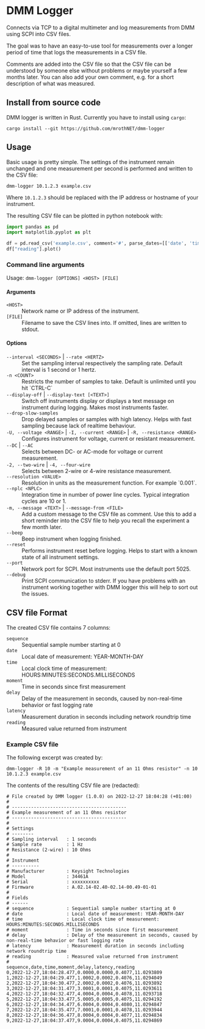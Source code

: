 # DMM Logger

Connects via TCP to a digital multimeter and log measurements from DMM using SCPI into CSV files.

The goal was to have an easy-to-use tool for measurements over a longer period of time that logs the measurements in a CSV file.

Comments are added into the CSV file so that the CSV file can be understood by someone else without problems or maybe yourself a few months later. You can also add your own comment, e.g. for a short description of what was measured.

## Install from source code

DMM logger is written in Rust. Currently you have to install using `cargo`:

```console
cargo install --git https://github.com/mrothNET/dmm-logger
```

## Usage

Basic usage is pretty simple. The settings of the instrument remain unchanged and one measurement per second is performed and written to the CSV file:

```console
dmm-logger 10.1.2.3 example.csv
```

Where `10.1.2.3` should be replaced with the IP address or hostname of your instrument.

The resulting CSV file can be plotted in python notebook with:

```python
import pandas as pd
import matplotlib.pyplot as plt

df = pd.read_csv('example.csv', comment='#', parse_dates=[['date', 'time']])
df["reading"].plot()
```

### Command line arguments

Usage: `dmm-logger [OPTIONS] <HOST> [FILE]`

#### Arguments

<dl>
<dt><code>&lt;HOST&gt;</code></dt>
<dd>Network name or IP address of the instrument.</dd>

<dt><code>[FILE]</code></dt>
<dd>Filename to save the CSV lines into. If omitted, lines are written to stdout.</dd>
</dl>

#### Options

<dl>

<dt><code>--interval &lt;SECONDS&gt;</code> | <code>--rate &lt;HERTZ&gt;</code></dt>
<dd>Set the sampling interval respectively the sampling rate. Default interval is 1 second or 1 hertz.</dd>

<dt><code>-n &lt;COUNT&gt;</code></dt>
<dd>Restricts the number of samples to take. Default is unlimited until you hit `CTRL-C`</dd>

<dt><code>--display-off</code> | <code>--display-text [&lt;TEXT&gt;]</code></dt>
<dd>Switch off instruments display or displays a text message on instrument during logging. Makes most instruments faster.</dd>

<dt><code>--drop-slow-samples</code></dt>
<dd>Drop delayed samples or samples with high latency. Helps with fast sampling because lack of realtime behaviour.</dd>

<dt><code>-U, --voltage &lt;RANGE&gt;</code> | <code>-I, --current &lt;RANGE&gt;</code> | <code>-R, --resistance &lt;RANGE&gt;</code></dt>
<dd>Configures instrument for voltage, current or resistant measurement.</dd>

<dt><code>--DC</code> | <code>--AC</code></dt>
<dd>Selects between DC- or AC-mode for voltage or current measurement.</dd>

<dt><code>-2, --two-wire</code> | <code>-4, --four-wire</code></dt>
<dd>Selects between 2-wire or 4-wire resistance measurement.</dd>

<dt><code>--resolution &lt;VALUE&gt;</code></dt>
<dd>Resolution in units as the measurement function. For example `0.001`.</dd>

<dt><code>--nplc &lt;NPLC&gt;</code></dt>
<dd>Integration time in number of power line cycles. Typical integration cycles are 10 or 1.</dd>

<dt><code>-m, --message &lt;TEXT&gt;</code> | <code>--message-from &lt;FILE&gt;</code></dt>
<dd>Add a custom message to the CSV file as comment. Use this to add a short reminder into the CSV file to help you recall the experiment a few month later.</dd>

<dt><code>--beep</code></dt>
<dd>Beep instrument when logging finished.</dd>

<dt><code>--reset</code></dt>
<dd>Performs instrument reset before logging. Helps to start with a known state of all instrument settings.</dd>

<dt><code>--port <PORT></code></dt>
<dd><PORT> Network port for SCPI. Most instruments use the default port 5025.</dd>

<dt><code>--debug</code></dt>
<dd>Print SCPI communication to stderr. If you have problems with an instrument working together with DMM logger this will help to sort out the issues.</dd>

</dl>

## CSV file Format

The created CSV file contains 7 columns:

<dl>

<dt><code>sequence</code></dt>
<dd>Sequential sample number starting at 0</dd>

<dt><code>date</code></dt>
<dd>Local date of measurement: YEAR-MONTH-DAY</dd>

<dt><code>time</code></dt>
<dd>Local clock time of measurement: HOURS:MINUTES:SECONDS.MILLISECONDS</dd>

<dt><code>moment</code></dt>
<dd>Time in seconds since first measurement</dd>

<dt><code>delay</code></dt>
<dd>Delay of the measurement in seconds, caused by non-real-time behavior or fast logging rate</dd>

<dt><code>latency</code></dt>
<dd>Measurement duration in seconds including network roundtrip time</dd>

<dt><code>reading</code></dt>
<dd>Measured value returned from instrument</dd>

</dl>

### Example CSV file

The following excerpt was created by:

```
dmm-logger -R 10 -m "Example measurement of an 11 Ohms resistor" -n 10 10.1.2.3 example.csv
```

The contents of the resulting CSV file are (redacted):

```
# File created by DMM logger (1.0.0) on 2022-12-27 18:04:28 (+01:00)
#
# ------------------------------------------
# Example measurement of an 11 Ohms resistor
# ------------------------------------------
#
# Settings
# --------
# Sampling interval   : 1 seconds
# Sample rate         : 1 Hz
# Resistance (2-wire) : 10 Ohms
#
# Instrument
# ----------
# Manufacturer        : Keysight Technologies
# Model               : 34461A
# Serial              : xxxxxxxxxx
# Firmware            : A.02.14-02.40-02.14-00.49-01-01
#
# Fields
# ------
# sequence            : Sequential sample number starting at 0
# date                : Local date of measurement: YEAR-MONTH-DAY
# time                : Local clock time of measurement: HOURS:MINUTES:SECONDS.MILLISECONDS
# moment              : Time in seconds since first measurement
# delay               : Delay of the measurement in seconds, caused by non-real-time behavior or fast logging rate
# latency             : Measurement duration in seconds including network roundtrip time
# reading             : Measured value returned from instrument
#
sequence,date,time,moment,delay,latency,reading
0,2022-12-27,18:04:28.477,0.0000,0.0000,0.4077,11.0293809
1,2022-12-27,18:04:29.477,1.0002,0.0002,0.4076,11.0294049
2,2022-12-27,18:04:30.477,2.0002,0.0002,0.4076,11.0293892
3,2022-12-27,18:04:31.477,3.0001,0.0001,0.4075,11.0293611
4,2022-12-27,18:04:32.477,4.0004,0.0004,0.4078,11.0293718
5,2022-12-27,18:04:33.477,5.0005,0.0005,0.4075,11.0294192
6,2022-12-27,18:04:34.477,6.0004,0.0004,0.4080,11.0294847
7,2022-12-27,18:04:35.477,7.0001,0.0001,0.4078,11.0293944
8,2022-12-27,18:04:36.477,8.0004,0.0004,0.4077,11.0294834
9,2022-12-27,18:04:37.477,9.0004,0.0004,0.4075,11.0294869
```
